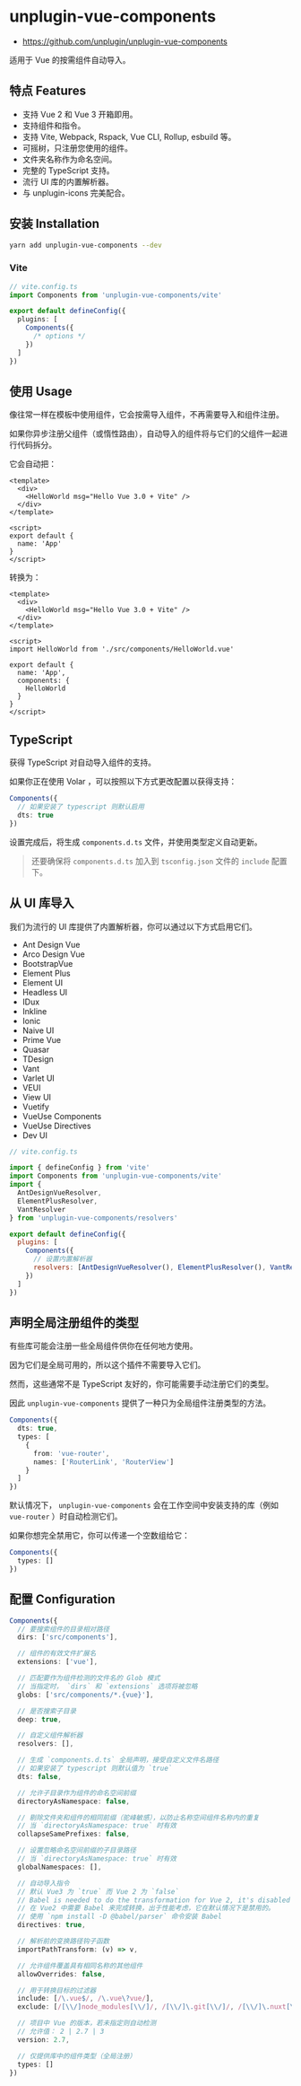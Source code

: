 # unplugin-vue-components

- <https://github.com/unplugin/unplugin-vue-components>

适用于 Vue 的按需组件自动导入。

## 特点 Features

- 支持 Vue 2 和 Vue 3 开箱即用。
- 支持组件和指令。
- 支持 Vite, Webpack, Rspack, Vue CLI, Rollup, esbuild 等。
- 可摇树，只注册您使用的组件。
- 文件夹名称作为命名空间。
- 完整的 TypeScript 支持。
- 流行 UI 库的内置解析器。
- 与 unplugin-icons 完美配合。

## 安装 Installation

```sh
yarn add unplugin-vue-components --dev
```

### Vite

```ts
// vite.config.ts
import Components from 'unplugin-vue-components/vite'

export default defineConfig({
  plugins: [
    Components({
      /* options */
    })
  ]
})
```

## 使用 Usage

像往常一样在模板中使用组件，它会按需导入组件，不再需要导入和组件注册。

如果你异步注册父组件（或惰性路由），自动导入的组件将与它们的父组件一起进行代码拆分。

它会自动把：

```vue
<template>
  <div>
    <HelloWorld msg="Hello Vue 3.0 + Vite" />
  </div>
</template>

<script>
export default {
  name: 'App'
}
</script>
```

转换为：

```vue
<template>
  <div>
    <HelloWorld msg="Hello Vue 3.0 + Vite" />
  </div>
</template>

<script>
import HelloWorld from './src/components/HelloWorld.vue'

export default {
  name: 'App',
  components: {
    HelloWorld
  }
}
</script>
```

## TypeScript

获得 TypeScript 对自动导入组件的支持。

如果你正在使用 Volar ，可以按照以下方式更改配置以获得支持：

```ts
Components({
  // 如果安装了 typescript 则默认启用
  dts: true
})
```

设置完成后，将生成 `components.d.ts` 文件，并使用类型定义自动更新。

> 还要确保将 `components.d.ts` 加入到 `tsconfig.json` 文件的 `include` 配置下。

## 从 UI 库导入

我们为流行的 UI 库提供了内置解析器，你可以通过以下方式启用它们。

- Ant Design Vue
- Arco Design Vue
- BootstrapVue
- Element Plus
- Element UI
- Headless UI
- IDux
- Inkline
- Ionic
- Naive UI
- Prime Vue
- Quasar
- TDesign
- Vant
- Varlet UI
- VEUI
- View UI
- Vuetify
- VueUse Components
- VueUse Directives
- Dev UI

```js
// vite.config.ts

import { defineConfig } from 'vite'
import Components from 'unplugin-vue-components/vite'
import {
  AntDesignVueResolver,
  ElementPlusResolver,
  VantResolver
} from 'unplugin-vue-components/resolvers'

export default defineConfig({
  plugins: [
    Components({
      // 设置内置解析器
      resolvers: [AntDesignVueResolver(), ElementPlusResolver(), VantResolver()]
    })
  ]
})
```

## 声明全局注册组件的类型

有些库可能会注册一些全局组件供你在任何地方使用。

因为它们是全局可用的，所以这个插件不需要导入它们。

然而，这些通常不是 TypeScript 友好的，你可能需要手动注册它们的类型。

因此 `unplugin-vue-components` 提供了一种只为全局组件注册类型的方法。

```ts
Components({
  dts: true,
  types: [
    {
      from: 'vue-router',
      names: ['RouterLink', 'RouterView']
    }
  ]
})
```

默认情况下， `unplugin-vue-components` 会在工作空间中安装支持的库（例如 `vue-router` ）时自动检测它们。

如果你想完全禁用它，你可以传递一个空数组给它：

```ts
Components({
  types: []
})
```

## 配置 Configuration

```ts
Components({
  // 要搜索组件的目录相对路径
  dirs: ['src/components'],

  // 组件的有效文件扩展名
  extensions: ['vue'],

  // 匹配要作为组件检测的文件名的 Glob 模式
  // 当指定时， `dirs` 和 `extensions` 选项将被忽略
  globs: ['src/components/*.{vue}'],

  // 是否搜索子目录
  deep: true,

  // 自定义组件解析器
  resolvers: [],

  // 生成 `components.d.ts` 全局声明，接受自定义文件名路径
  // 如果安装了 typescript 则默认值为 `true`
  dts: false,

  // 允许子目录作为组件的命名空间前缀
  directoryAsNamespace: false,

  // 剔除文件夹和组件的相同前缀（驼峰敏感），以防止名称空间组件名称内的重复
  // 当 `directoryAsNamespace: true` 时有效
  collapseSamePrefixes: false,

  // 设置忽略命名空间前缀的子目录路径
  // 当 `directoryAsNamespace: true` 时有效
  globalNamespaces: [],

  // 自动导入指令
  // 默认 Vue3 为 `true` 而 Vue 2 为 `false`
  // Babel is needed to do the transformation for Vue 2, it's disabled by default for performance concerns.
  // 在 Vue2 中需要 Babel 来完成转换，出于性能考虑，它在默认情况下是禁用的。
  // 使用 `npm install -D @babel/parser` 命令安装 Babel
  directives: true,

  // 解析前的变换路径钩子函数
  importPathTransform: (v) => v,

  // 允许组件覆盖具有相同名称的其他组件
  allowOverrides: false,

  // 用于转换目标的过滤器
  include: [/\.vue$/, /\.vue\?vue/],
  exclude: [/[\\/]node_modules[\\/]/, /[\\/]\.git[\\/]/, /[\\/]\.nuxt[\\/]/],

  // 项目中 Vue 的版本，若未指定则自动检测
  // 允许值： 2 | 2.7 | 3
  version: 2.7,

  // 仅提供库中的组件类型（全局注册）
  types: []
})
```
